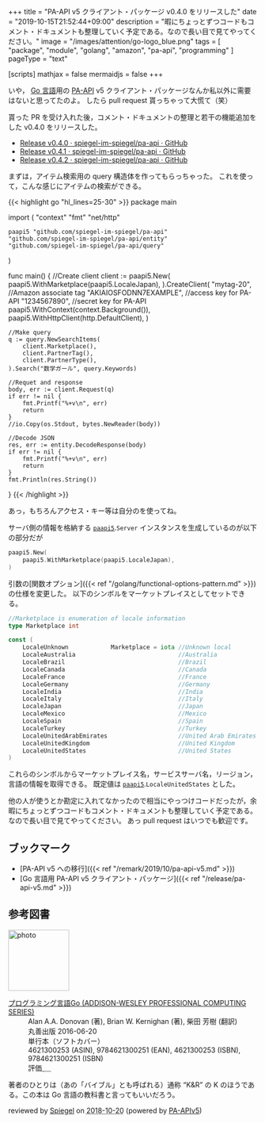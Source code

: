 +++
title = "PA-API v5 クライアント・パッケージ v0.4.0 をリリースした"
date =  "2019-10-15T21:52:44+09:00"
description = "暇にちょっとずつコードもコメント・ドキュメントも整理していく予定である。なので長い目で見てやってください。"
image = "/images/attention/go-logo_blue.png"
tags = [ "package", "module", "golang", "amazon", "pa-api", "programming" ]
pageType = "text"

[scripts]
  mathjax = false
  mermaidjs = false
+++

いや， [Go 言語]用の [PA-API] v5 クライアント・パッケージなんか私以外に需要はないと思ってたのよ。
したら pull request 貰っちゃって大慌て（笑）

貰った PR を受け入れた後，コメント・ドキュメントの整理と若干の機能追加をした v0.4.0 をリリースした。

- [Release v0.4.0 · spiegel-im-spiegel/pa-api · GitHub](https://github.com/spiegel-im-spiegel/pa-api/releases/tag/v0.4.0)
- [Release v0.4.1 · spiegel-im-spiegel/pa-api · GitHub](https://github.com/spiegel-im-spiegel/pa-api/releases/tag/v0.4.1)
- [Release v0.4.2 · spiegel-im-spiegel/pa-api · GitHub](https://github.com/spiegel-im-spiegel/pa-api/releases/tag/v0.4.2)

まずは，アイテム検索用の query 構造体を作ってもらっちゃった。
これを使って，こんな感じにアイテムの検索ができる。

{{< highlight go "hl_lines=25-30" >}}
package main

import (
    "context"
    "fmt"
    "net/http"

    paapi5 "github.com/spiegel-im-spiegel/pa-api"
    "github.com/spiegel-im-spiegel/pa-api/entity"
    "github.com/spiegel-im-spiegel/pa-api/query"
)

func main() {
    //Create client
    client := paapi5.New(
        paapi5.WithMarketplace(paapi5.LocaleJapan),
    ).CreateClient(
        "mytag-20",             //Amazon associate tag
        "AKIAIOSFODNN7EXAMPLE", //access key for PA-API
        "1234567890",           //secret key for PA-API
        paapi5.WithContext(context.Background()),
        paapi5.WithHttpClient(http.DefaultClient),
    )

    //Make query
    q := query.NewSearchItems(
        client.Marketplace(),
        client.PartnerTag(),
        client.PartnerType(),
    ).Search("数学ガール", query.Keywords)

    //Requet and response
    body, err := client.Request(q)
    if err != nil {
        fmt.Printf("%+v\n", err)
        return
    }
    //io.Copy(os.Stdout, bytes.NewReader(body))

    //Decode JSON
    res, err := entity.DecodeResponse(body)
    if err != nil {
        fmt.Printf("%+v\n", err)
        return
    }
    fmt.Println(res.String())
}
{{< /highlight >}}

あっ，もちろんアクセス・キー等は自分のを使ってね。

サーバ側の情報を格納する [`paapi5`].`Server` インスタンスを生成しているのが以下の部分だが

```go
paapi5.New(
    paapi5.WithMarketplace(paapi5.LocaleJapan),
)
```

引数の[関数オプション]({{< ref "/golang/functional-options-pattern.md" >}})の仕様を変更した。
以下のシンボルをマーケットプレイスとしてセットできる。

```go
//Marketplace is enumeration of locale information
type Marketplace int

const (
    LocaleUnknown            Marketplace = iota //Unknown local
    LocaleAustralia                             //Australia
    LocaleBrazil                                //Brazil
    LocaleCanada                                //Canada
    LocaleFrance                                //France
    LocaleGermany                               //Germany
    LocaleIndia                                 //India
    LocaleItaly                                 //Italy
    LocaleJapan                                 //Japan
    LocaleMexico                                //Mexico
    LocaleSpain                                 //Spain
    LocaleTurkey                                //Turkey
    LocaleUnitedArabEmirates                    //United Arab Emirates
    LocaleUnitedKingdom                         //United Kingdom
    LocaleUnitedStates                          //United States
)
```

これらのシンボルからマーケットプレイス名，サービスサーバ名，リージョン，言語の情報を取得できる。
既定値は [`paapi5`].`LocaleUnitedStates` とした。

他の人が使うとか勘定に入れてなかったので相当にやっつけコードだったが，余暇にちょっとずつコードもコメント・ドキュメントも整理していく予定である。
なので長い目で見てやってください。
あっ pull request はいつでも歓迎です。

## ブックマーク

- [PA-API v5 への移行]({{< ref "/remark/2019/10/pa-api-v5.md" >}})
- [Go 言語用 PA-API v5 クライアント・パッケージ]({{< ref "/release/pa-api-v5.md" >}})

[Go]: https://golang.org/ "The Go Programming Language"
[Go 言語]: https://golang.org/ "The Go Programming Language"
[PA-API]: https://affiliate.amazon.co.jp/assoc_credentials/home "Product Advertising API"
[`paapi5`]: https://github.com/spiegel-im-spiegel/pa-api "spiegel-im-spiegel/pa-api: APIs for Amazon Product Advertising API v5 by Golang"

## 参考図書

<div class="hreview">
  <div class="photo"><a class="item url" href="https://www.amazon.co.jp/dp/4621300253?tag=baldandersinf-22&linkCode=ogi&th=1&psc=1"><img src="https://m.media-amazon.com/images/I/41meaSLNFfL._SL160_.jpg" width="123" alt="photo"></a></div>
  <dl class="fn">
    <dt><a href="https://www.amazon.co.jp/dp/4621300253?tag=baldandersinf-22&linkCode=ogi&th=1&psc=1">プログラミング言語Go (ADDISON-WESLEY PROFESSIONAL COMPUTING SERIES)</a></dt>
    <dd>Alan A.A. Donovan (著), Brian W. Kernighan (著), 柴田 芳樹 (翻訳)</dd>
    <dd>丸善出版 2016-06-20</dd>
    <dd>単行本（ソフトカバー）</dd>
    <dd>4621300253 (ASIN), 9784621300251 (EAN), 4621300253 (ISBN), 9784621300251 (ISBN)</dd>
    <dd>評価<abbr class="rating fa-sm" title="5">&nbsp;<i class="fas fa-star"></i>&nbsp;<i class="fas fa-star"></i>&nbsp;<i class="fas fa-star"></i>&nbsp;<i class="fas fa-star"></i>&nbsp;<i class="fas fa-star"></i></abbr></dd>
  </dl>
  <p class="description">著者のひとりは（あの「バイブル」とも呼ばれる）通称 “K&amp;R” の K のほうである。この本は Go 言語の教科書と言ってもいいだろう。</p>
  <p class="powered-by">reviewed by <a href='#maker' class='reviewer'>Spiegel</a> on <abbr class="dtreviewed" title="2018-10-20">2018-10-20</abbr> (powered by <a href="https://affiliate.amazon.co.jp/assoc_credentials/home">PA-APIv5</a>)</p>
</div>
